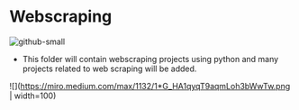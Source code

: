 # <b>Webscraping</b>

![github-small](https://www.thewindowsclub.com/wp-content/uploads/2019/03/Web-Scraping.jpg)

- This folder will contain webscraping projects using python and many projects related to web scraping will be added.

![](https://miro.medium.com/max/1132/1*G_HA1qyqT9aqmLoh3bWwTw.png | width=100)
